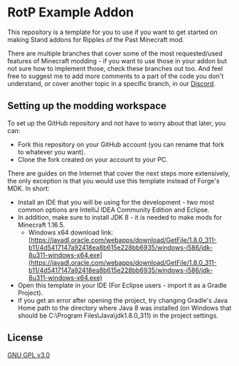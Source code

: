 # RotP Example Addon

This repository is a template for you to use if you want to get started on making Stand addons for Ripples of the Past Minecraft mod.

There are multiple branches that cover some of the most requested/used features of Minecraft modding - if you want to use those in your addon but not sure how to implement those, check these branches out too. And feel free to suggest me to add more comments to a part of the code you don't understand, or cover another topic in a specific branch, in our [Discord](https://discord.gg/4GcjnMnXP4).

## Setting up the modding workspace

To set up the GitHub repository and not have to worry about that later, you can:
- Fork this repository on your GitHub account (you can rename that fork to whatever you want).
- Clone the fork created on your account to your PC.

There are guides on the Internet that cover the next steps more extensively, the only exception is that you would use this template instead of Forge's MDK. In short:
- Install an IDE that you will be using for the development - two most common options are IntelliJ IDEA Community Edition and Eclipse.
- In addition, make sure to install JDK 8 - it is needed to make mods for Minecraft 1.16.5. 
    - Windows x64 download link: [https://javadl.oracle.com/webapps/download/GetFile/1.8.0_311-b11/4d5417147a92418ea8b615e228bb6935/windows-i586/jdk-8u311-windows-x64.exe](https://javadl.oracle.com/webapps/download/GetFile/1.8.0_311-b11/4d5417147a92418ea8b615e228bb6935/windows-i586/jdk-8u311-windows-x64.exe)
- Open this template in your IDE (For Eclipse users - import it as a Gradle Project).
- If you get an error after opening the project, try changing Gradle's Java Home path to the directory where Java 8 was installed (on Windows that should be C:\Program Files\Java\jdk1.8.0_311) in the project settings.

## License

[GNU GPL v3.0](https://choosealicense.com/licenses/gpl-3.0/) 
